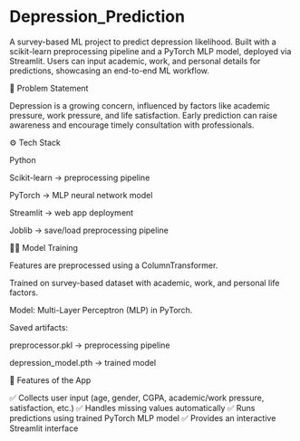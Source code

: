 # Depression_Prediction
A survey-based ML project to predict depression likelihood. Built with a scikit-learn preprocessing pipeline and a PyTorch MLP model, deployed via Streamlit. Users can input academic, work, and personal details for predictions, showcasing an end-to-end ML workflow.

📌 Problem Statement

Depression is a growing concern, influenced by factors like academic pressure, work pressure, and life satisfaction. Early prediction can raise awareness and encourage timely consultation with professionals.

⚙️ Tech Stack

Python

Scikit-learn → preprocessing pipeline

PyTorch → MLP neural network model

Streamlit → web app deployment

Joblib → save/load preprocessing pipeline

🧑‍💻 Model Training

Features are preprocessed using a ColumnTransformer.

Trained on survey-based dataset with academic, work, and personal life factors.

Model: Multi-Layer Perceptron (MLP) in PyTorch.

Saved artifacts:

preprocessor.pkl → preprocessing pipeline

depression_model.pth → trained model

🎯 Features of the App

✅ Collects user input (age, gender, CGPA, academic/work pressure, satisfaction, etc.)
✅ Handles missing values automatically
✅ Runs predictions using trained PyTorch MLP model
✅ Provides an interactive Streamlit interface
